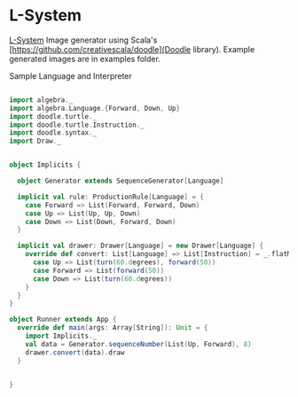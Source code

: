 # L-System


[L-System](https://en.wikipedia.org/wiki/L-system)
Image generator using Scala's [https://github.com/creativescala/doodle](Doodle library).
Example generated images are in examples folder.

Sample Language and Interpreter

```scala

import algebra._
import algebra.Language.{Forward, Down, Up}
import doodle.turtle._
import doodle.turtle.Instruction._
import doodle.syntax._
import Draw._


object Implicits {

  object Generator extends SequenceGenerator[Language]

  implicit val rule: ProductionRule[Language] = {
    case Forward => List(Forward, Forward, Down)
    case Up => List(Up, Up, Down)
    case Down => List(Down, Forward, Down)
  }

  implicit val drawer: Drawer[Language] = new Drawer[Language] {
    override def convert: List[Language] => List[Instruction] = _.flatMap {
      case Up => List(turn(60.degrees), forward(50))
      case Forward => List(forward(50))
      case Down => List(turn(60.degrees))
    }
  }
}

object Runner extends App {
  override def main(args: Array[String]): Unit = {
    import Implicits._
    val data = Generator.sequenceNumber(List(Up, Forward), 8)
    drawer.convert(data).draw
  }


}

``` 

[L-System]: https://en.wikipedia.org/wiki/L-system


